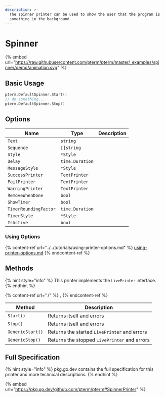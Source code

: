 ```yaml
---
description: >-
  The spinner printer can be used to show the user that the program is doing
  something in the background
---
```


# Spinner

{% embed url="https://raw.githubusercontent.com/pterm/pterm/master/_examples/spinner/demo/animation.svg" %}

## Basic Usage

```go
pterm.DefaultSpinner.Start()
// do something...
pterm.DefaultSpinner.Stop()
```

## Options

| Name                  | Type            | Description |
| --------------------- | --------------- | ----------- |
| `Text`                | `string`        |             |
| `Sequence`            | `[]string`      |             |
| `Style`               | `*Style`        |             |
| `Delay`               | `time.Duration` |             |
| `MessageStyle`        | `*Style`        |             |
| `SuccessPrinter`      | `TextPrinter`   |             |
| `FailPrinter`         | `TextPrinter`   |             |
| `WarningPrinter`      | `TextPrinter`   |             |
| `RemoveWhenDone`      | `bool`          |             |
| `ShowTimer`           | `bool`          |             |
| `TimerRoundingFactor` | `time.Duration` |             |
| `TimerStyle`          | `*Style`        |             |
| `IsActive`            | `bool`          |             |

### Using Options

{% content-ref url="../../tutorials/using-printer-options.md" %}
[using-printer-options.md](../../tutorials/using-printer-options.md)
{% endcontent-ref %}

## Methods

{% hint style="info" %}
This printer implements the `LivePrinter` interface.
{% endhint %}

{% content-ref url="./" %}
[.](./)
{% endcontent-ref %}

| Method           | Description                                  |
| ---------------- | -------------------------------------------- |
| `Start()`        | Returns itself and errors                    |
| `Stop()`         | Returns itself and errors                    |
| `GenericStart()` | Returns the started `LivePrinter` and errors |
| `GenericStop()`  | Returns the stopped `LivePrinter` and errors |

## Full Specification

{% hint style="info" %}
pkg.go.dev contains the full specification for this printer and more technical descriptions.
{% endhint %}

{% embed url="https://pkg.go.dev/github.com/pterm/pterm#SpinnerPrinter" %}